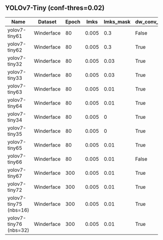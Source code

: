 ## YOLOv7-Tiny (conf-thres=0.02)
| Name                   | Dataset    | Epoch | lmks  | lmks_mask | dw_conv_kpt | loss_ota | lrf | shear | mixup | mosaic | batchsize | Easy   | Medium | Hard   |
| ---------------------- | ---------- | ----- | ----- | --------- | ----------- | -------- | --- | ----- | ----- | ------ | --------- | ------ | ------ | ------ |
| yolov7-tiny61          | Winderface | 80    | 0.005 | 0.3       | False       | 1        | 0.2 | 0.5   | 0.05  | 1.0    | 16        | 0.8825 | 0.8546 | 0.7196 |
| yolov7-tiny62          | Winderface | 80    | 0.005 | 0.3       | True        | 1        | 0.2 | 0.5   | 0.05  | 1.0    | 16        | 0.8809 | 0.8553 | 0.7173 |
| yolov7-tiny32          | Winderface | 80    | 0.005 | 0.03      | True        | 1        | 0.2 | 0.5   | 0.05  | 1.0    | 16        | 0.9362 | 0.9130 | 0.7976 |
| yolov7-tiny33          | Winderface | 80    | 0.005 | 0.03      | True        | 0        | 0.2 | 0.5   | 0.05  | 1.0    | 16        | 0.9365 | 0.9158 | 0.7999 |
| yolov7-tiny63          | Winderface | 80    | 0.005 | 0.01      | True        | 1        | 0.2 | 0.5   | 0.05  | 1.0    | 16        | 0.9391 | 0.9169 | 0.8065 |
| yolov7-tiny64          | Winderface | 80    | 0.005 | 0.01      | True        | 0        | 0.2 | 0.5   | 0.05  | 1.0    | 16        | 0.9405 | 0.9211 | 0.8056 |
| yolov7-tiny34          | Winderface | 80    | 0.005 | 0         | True        | 1        | 0.2 | 0.5   | 0.05  | 1.0    | 16        | 0.9419 | 0.9193 | 0.8074 |
| yolov7-tiny35          | Winderface | 80    | 0.005 | 0         | True        | 0        | 0.2 | 0.5   | 0.05  | 1.0    | 16        | 0.9411 | 0.9204 | 0.8064 |
| yolov7-tiny65          | Winderface | 80    | 0.005 | 0.01      | True        | 1        | 0.1 | 0.5   | 0     | 1.0    | 16        | 0.9378 | 0.9156 | 0.8097 |
| yolov7-tiny66          | Winderface | 80    | 0.005 | 0.01      | False       | 1        | 0.1 | 0.5   | 0     | 1.0    | 16        | 0.9349 | 0.9165 | 0.8059 |
| yolov7-tiny67          | Winderface | 300   | 0.005 | 0.01      | True        | 1        | 0.2 | 0.5   | 0.05  | 1.0    | 16        | 0.9442 | 0.9247 | 0.8192 |
| yolov7-tiny72          | Winderface | 300   | 0.005 | 0.01      | True        | 1        | 0.1 | 0.5   | 0     | 1.0    | 16        | 0.9391 | 0.9201 | 0.8166 |
| yolov7-tiny75 (nbs=16) | Winderface | 300   | 0.005 | 0.01      | True        | 1        | 0.1 | 0.5   | 0.05  | 1.0    | 16        | 0.9472 | 0.9266 | 0.8225 |
| yolov7-tiny76 (nbs=32) | Winderface | 300   | 0.005 | 0.01      | True        | 1        | 0.1 | 0.5   | 0.05  | 1.0    | 16        | 0.9486 | 0.9298 | 0.8230 |
